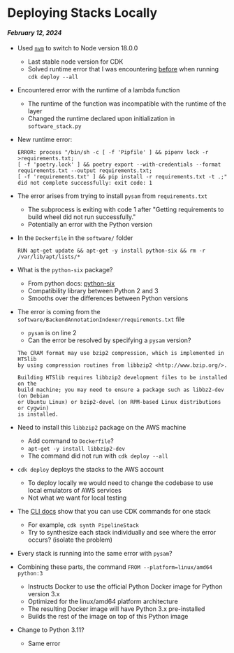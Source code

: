 Deploying Stacks Locally
========================

#### *February 12, 2024*

- Used [`nvm`](https://github.com/nvm-sh/nvm) to switch to Node version 18.0.0
  - Last stable node version for CDK
  - Solved runtime error that I was encountering [before](/journals/01-21-2024.md) when running `cdk deploy --all`
- Encountered error with the runtime of a lambda function
  - The runtime of the function was incompatible with the runtime of the layer
  - Changed the runtime declared upon initialization in `software_stack.py`

- New runtime error:

  ```{bash}
  ERROR: process "/bin/sh -c [ -f 'Pipfile' ] && pipenv lock -r >requirements.txt;
  [ -f 'poetry.lock' ] && poetry export --with-credentials --format requirements.txt --output requirements.txt;
  [ -f 'requirements.txt' ] && pip install -r requirements.txt -t .;" did not complete successfully: exit code: 1
  ```

- The error arises from trying to install `pysam` from `requirements.txt`
  - The subprocess is exiting with code 1 after "Getting requirements to build wheel did not run successfully."
  - Potentially an error with the Python version

- In the `Dockerfile` in the `software/` folder 
  
  ```{Dockerfile}
  RUN apt-get update && apt-get -y install python-six && rm -r /var/lib/apt/lists/*
  ```

- What is the `python-six` package?
  - From python docs: [python-six](https://pypi.org/project/six/)
  - Compatibility library between Python 2 and 3
  - Smooths over the differences between Python versions

- The error is coming from the `software/BackendAnnotationIndexer/requirements.txt` file 
  - `pysam` is on line 2
  - Can the error be resolved by specifying a `pysam` version?
  
  ```
  The CRAM format may use bzip2 compression, which is implemented in HTSlib
  by using compression routines from libbzip2 <http://www.bzip.org/>.

  Building HTSlib requires libbzip2 development files to be installed on the
  build machine; you may need to ensure a package such as libbz2-dev (on Debian
  or Ubuntu Linux) or bzip2-devel (on RPM-based Linux distributions or Cygwin)
  is installed.
  ```

- Need to install this `libbzip2` package on the AWS machine
  - Add command to `Dockerfile`?
  - `apt-get -y install libbzip2-dev`
  - The command did not run with `cdk deploy --all`

- `cdk deploy` deploys the stacks to the AWS account
  - To deploy locally we would need to change the codebase to use local emulators of AWS services
  - Not what we want for local testing

- The [CLI docs](https://docs.aws.amazon.com/cdk/v2/guide/cli.html#cli-help) show that you can use CDK commands for one stack
  - For example, `cdk synth PipelineStack`
  - Try to synthesize each stack individually and see where the error occurs? (isolate the problem)
- Every stack is running into the same error with `pysam`?

- Combining these parts, the command `FROM --platform=linux/amd64 python:3`
  - Instructs Docker to use the official Python Docker image for Python version 3.x
  - Optimized for the linux/amd64 platform architecture
  - The resulting Docker image will have Python 3.x pre-installed
  - Builds the rest of the image on top of this Python image
- Change to Python 3.11?
  - Same error
